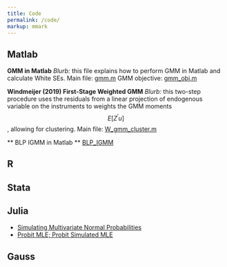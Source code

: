 ```yaml
---
title: Code
permalink: /code/
markup: mmark
---
```


## Matlab
**GMM in Matlab**
*Blurb:* this file explains how to perform GMM in Matlab and calculate White SEs.
  Main file: [gmm.m](/files/code/matlab/gmm.m) 
  GMM objective: [gmm_obj.m](/files/code/matlab/gmm_obj.m) 

**Windmeijer (2019) First-Stage Weighted GMM**
*Blurb:* this two-step procedure uses the residuals from a linear projection of endogenous variable on the instruments to weights the GMM moments $$ E[Z^{\prime} u] $$, allowing for clustering.
  Main file: [W_gmm_cluster.m](/files/code/matlab/W_gmm_cluster.m) 
  
** BLP IGMM in Matlab **
[BLP_IGMM](/code/BLP_IGMM)
  

## R

## Stata

## Julia
- [Simulating Multivariate Normal Probabilities](https://nbviewer.jupyter.org/github/clukewatson/juptyernotebooks/blob/master/ec821b_hw3_pt1.ipynb)
- [Probit MLE; Probit Simulated MLE](https://nbviewer.jupyter.org/github/clukewatson/juptyernotebooks/blob/master/ec821b_hw3_pt2.ipynb)


## Gauss

